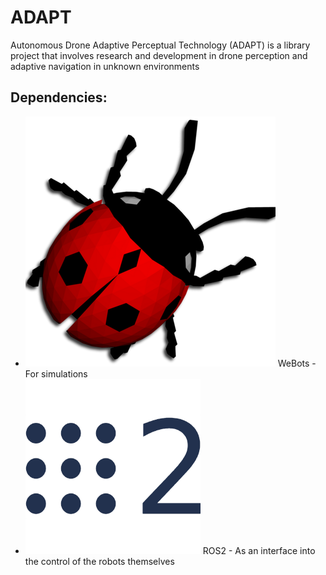 # ADAPT
Autonomous Drone Adaptive Perceptual Technology (ADAPT) is a library project that involves research and development in drone perception and adaptive navigation in unknown environments


## Dependencies:
* ![](res/webots.png) WeBots - For simulations
* ![](res/ros2.png) ROS2 - As an interface into the control of the robots themselves